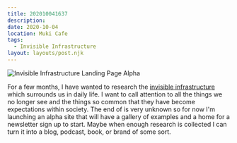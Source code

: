 ```yaml
---
title: 202010041637
description:
date: 2020-10-04
location: Muki Cafe
tags:
  - Invisible Infrastructure
layout: layouts/post.njk
---
```


![Invisible Infrastructure Landing Page Alpha](https://d2w9rnfcy7mm78.cloudfront.net/8967152/original_68bb88eb6d7cc16290822155e402c831.png?1601799805?bc=0) 

For a few months, I have wanted to research the [invisible infrastructure](https://ii.gndclouds.cc) which surrounds us in daily life. I want to call attention to all the things we no longer see and the things so common that they have become expectations within society. The end of is very unknown so for now I'm launching an alpha site that will have a gallery of examples and a home for a newsletter sign up to start.  Maybe when enough research is collected I can turn it into a blog, podcast, book, or brand of some sort.